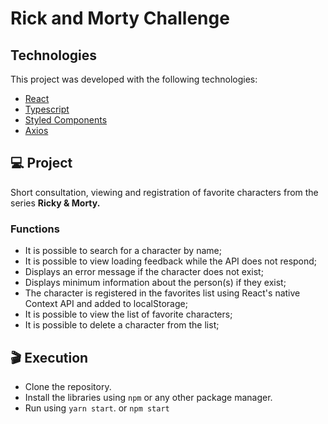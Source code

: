 # Rick and Morty Challenge

## Technologies

This project was developed with the following technologies:

- [React](https://reactjs.org/)
- [Typescript](https://www.typescriptlang.org/)
- [Styled Components](https://styled-components.com/)
- [Axios](https://github.com/axios/axios)

## :computer: Project

Short consultation, viewing and registration of favorite characters from the series **Ricky & Morty.**

### Functions

- It is possible to search for a character by name;
- It is possible to view loading feedback while the API does not respond;
- Displays an error message if the character does not exist;
- Displays minimum information about the person(s) if they exist;
- The character is registered in the favorites list using React's native Context API and added to localStorage;
- It is possible to view the list of favorite characters;
- It is possible to delete a character from the list;

## :clapper: Execution

- Clone the repository.
- Install the libraries using `npm` or any other package manager.
- Run using `yarn start`. or `npm start`
